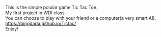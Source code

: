 This is the simple polular game Tic Tac Toe.<br> 
My first project in WDI class.<br>
You can choose to play with your friend or a computer(a very smart AI).<br>
https://bingdarla.github.io/Tictac/ <br>
Enjoy!
